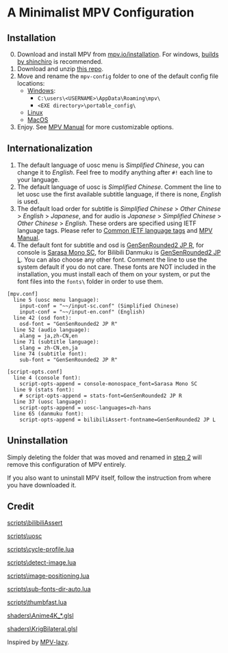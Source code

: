 # A Minimalist MPV Configuration

## Installation
0. Download and install MPV from [mpv.io/installation](https://mpv.io/installation/). For windows, [builds by shinchiro](https://github.com/shinchiro/mpv-winbuild-cmake/releases) is recommended.
1. Download and unzip [this repo](https://github.com/ajtn123/mpv-config/archive/refs/heads/main.zip).
2. Move and rename the `mpv-config` folder to one of the default config file locations:
   - [Windows](https://mpv.io/manual/master/#files-on-windows):
     - `C:\users\<USERNAME>\AppData\Roaming\mpv\`
     - `<EXE directory>\portable_config\`
   - [Linux](https://mpv.io/manual/master/#files)
   - [MacOS](https://mpv.io/manual/master/#files-on-macos)
3. Enjoy. See [MPV Manual](https://mpv.io/manual/master) for more customizable options.

## Internationalization
1. The default language of uosc menu is *Simplified Chinese*, you can change it to *English*. Feel free to modify anything after `#!` each line to your language.
2. The default language of uosc is *Simplified Chinese*. Comment the line to let uosc use the first available subtitle language, if there is none, *English* is used.
3. The default load order for subtitle is *Simplified Chinese* > *Other Chinese* > *English* > *Japanese*, and for audio is *Japanese* > *Simplified Chinese* > *Other Chinese* > *English*. These orders are specified using IETF language tags. Please refer to [Common IETF language tags](https://gist.github.com/traysr/2001377) and [MPV Manual](https://mpv.io/manual/master/#options).
4. The default font for subtitle and osd is [GenSenRounded2 JP R](https://github.com/ButTaiwan/gensen-font), for console is [Sarasa Mono SC](https://github.com/be5invis/Sarasa-Gothic), for Bilibili Danmuku is [GenSenRounded2 JP L](https://github.com/ButTaiwan/gensen-font). You can also choose any other font. Comment the line to use the system default if you do not care. These fonts are NOT included in the installation, you must install each of them on your system, or put the font files into the `fonts\` folder in order to use them. 

```
[mpv.conf]
  line 5 (uosc menu language):
    input-conf = "~~/input-sc.conf" (Simplified Chinese)
    input-conf = "~~/input-en.conf" (English)
  line 42 (osd font):
    osd-font = "GenSenRounded2 JP R"
  line 52 (audio language):
    alang = ja,zh-CN,en
  line 71 (subtitle language):
    slang = zh-CN,en,ja
  line 74 (subtitle font):
    sub-font = "GenSenRounded2 JP R"

[script-opts.conf]
  line 4 (console font):
    script-opts-append = console-monospace_font=Sarasa Mono SC
  line 9 (stats font):
    # script-opts-append = stats-font=GenSenRounded2 JP R
  line 37 (uosc language):
    script-opts-append = uosc-languages=zh-hans
  line 65 (danmuku font):
    script-opts-append = bilibiliAssert-fontname=GenSenRounded2 JP L
```

## Uninstallation
Simply deleting the folder that was moved and renamed in [step 2](#installation) will remove this configuration of MPV entirely.

If you also want to uninstall MPV itself, follow the instruction from where you have downloaded it.

## Credit
[scripts\bilibiliAssert](https://github.com/itKelis/MPV-Play-BiliBili-Comments)

[scripts\uosc](https://github.com/tomasklaen/uosc)

[scripts\cycle-profile.lua](https://github.com/CogentRedTester/mpv-scripts/blob/master/cycle-profile.lua)

[scripts\detect-image.lua](https://github.com/occivink/mpv-image-viewer/blob/master/scripts/detect-image.lua)

[scripts\image-positioning.lua](https://github.com/occivink/mpv-image-viewer/blob/master/scripts/image-positioning.lua)

[scripts\sub-fonts-dir-auto.lua](https://github.com/fbriere/mpv-scripts/blob/master/doc/sub-fonts-dir-auto.md)

[scripts\thumbfast.lua](https://github.com/po5/thumbfast)

[shaders\Anime4K_*.glsl](https://github.com/bloc97/Anime4K)

[shaders\KrigBilateral.glsl](https://github.com/awused/dotfiles/blob/master/mpv/.config/mpv/shaders/KrigBilateral.glsl)

Inspired by [MPV-lazy](https://github.com/hooke007/MPV_lazy).
